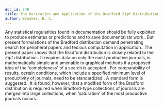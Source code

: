 ```yaml
---
doc_id: 748
title: The Derivation and Application of the Bradford-Zipf Distribution
author: Brookes, B. C.
---
```


Any statistical regularities found in documentation should be fully 
exploited to produce estimates or predictions and to save documentalists work..
But present formulations of the Bradford distribution demand penetrating search
for peripheral papers and tedious computation in application.. The present 
paper shows that the Bradford distribution is closely related to the Zipf
distribution.. It requires data on only the most productive journals, is
mathematically simple and amenable to graphical methods if a proposed idea of
the 'completeness' of a search is accepted.. For comparability of results, 
certain conditions, which include a specified minimum level of productivity of 
journals, need to be standardized.. A standard form is suggested..
   It is found, however, that a modified form of the Bradford distribution is 
required when Bradford-type collections of journals are merged into large
collections, when 'saturation' of the most productive journals occurs..